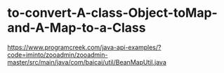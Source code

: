 # to-convert-A-class-Object-toMap-and-A-Map-to-a-Class


https://www.programcreek.com/java-api-examples/?code=iminto/zooadmin/zooadmin-master/src/main/java/com/baicai/util/BeanMapUtil.java
